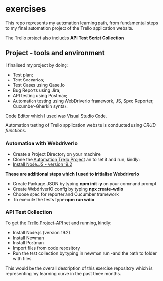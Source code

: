 # exercises

This repo represents my automation learning path, from fundamental steps to my final automation project of the Trello application website.

The Trello project also includes **API Test Script Collection** 

## Project - tools and environment 

I finalised my project by doing:
* Test plan;
* Test Scenarios;
* Test Cases using Qase.Io;
* Bug Reports using Jira;
* API testing using Postman;
* Automation testing using WebDriverIo framework, JS, Spec Reporter, Cucumber-Gherkin syntax.

Code Editor which I used was Visual Studio Code.

Automation testing of Trello application website is conducted using _CRUD functions_.

### Automation with WebdriverIo
* Create a Project Directory on your machine 
* Clone the [Automation Trello Project](https://github.com/Janamya/exercises/commit/96221922aa6bc801b472f4b684848a961f1fac49) an to set it and run, kindly:
* [Install Node.JS - version 19.2](https://github.com/Janamya/exercises/commit/96221922aa6bc801b472f4b684848a961f1fac49)

__These are additional steps which I used to initialise WebdriverIo__
* Create Package.JSON by typing **npm init -y** on your command prompt
* Create WebdriverIO config by typing **npx create-wdio**
* Choose spec for reporter and Cucumber framework
* To execute the tests type **npm run wdio**

### API Test Collection
To get the [Trello Project-API](https://github.com/Janamya/exercises/tree/master/05-12-2022) set and running, kindly:
* Install Node.js (version 19.2)
* Install Newman
* Install Postman
* Import files from code repository
* Run the test collection by typing in newman run -and the path to folder with files











This would be the overall description of this exercise repository which is representing my learning curve in the past three months.


